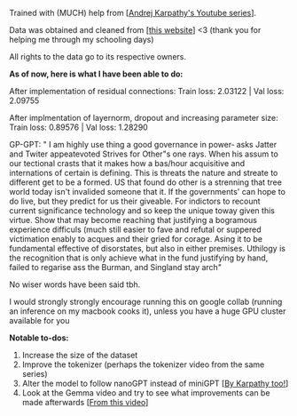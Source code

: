 Trained with (MUCH) help from [<a href="https://www.youtube.com/watch?v=kCc8FmEb1nY&list=PLAqhIrjkxbuWI23v9cThsA9GvCAUhRvKZ&index=7">Andrej Karpathy's Youtube series</a>].

Data was obtained and cleaned from [<a href="https://grail.moe">this website</a>] <3 (thank you for helping me through my schooling days)

All rights to the data go to its respective owners.

<b>As of now, here is what I have been able to do:</b>

After implementation of residual connections:
Train loss: 2.03122 | Val loss: 2.09755

After implmentation of layernorm, dropout and increasing parameter size:
Train loss: 0.89576 | Val loss: 1.28290

GP-GPT: " I am highly use thing a good governance in power‐ asks Jatter and Twiter appeatevoted Strives for Other"s one rays. When his assum to our tectional crasts that it makes how a bas/hour acquisitive and internations of certain is defining. This is threats the nature and streate to different get to be a formed. US that found do other is a strenning that tree world today isn't invalided someone that it. If the governments' can hope to do live, but they predict for us their giveable. For indictors to recount current significance technology and so keep the unique toway given this virtue. Show that may become reaching that justifying a bogramous experience difficuls (much still easier to fave and refutal or suppered victimation enably to acques and their gried for corage. Asing it to be fundamental effective of disorstates, but also in either premises. Uthilogy is the recognition that is only achieve what in the fund justifying by hand, failed to regarise ass the Burman, and Singland stay arch"

No wiser words have been said tbh.

I would strongly strongly encourage running this on google collab (running an inference on my macbook cooks it), unless you have a huge GPU cluster available for you

<b>Notable to-dos:</b>

1. Increase the size of the dataset
2. Improve the tokenizer (perhaps the tokenizer video from the same series)
3. Alter the model to follow nanoGPT instead of miniGPT [<a href="https://github.com/karpathy/nanoGPT">By Karpathy too!</a>]
4. Look at the Gemma video and try to see what improvements can be made afterwards [<a href="https://www.youtube.com/watch?v=WW7ZxaC3OtA">From this video</a>]
